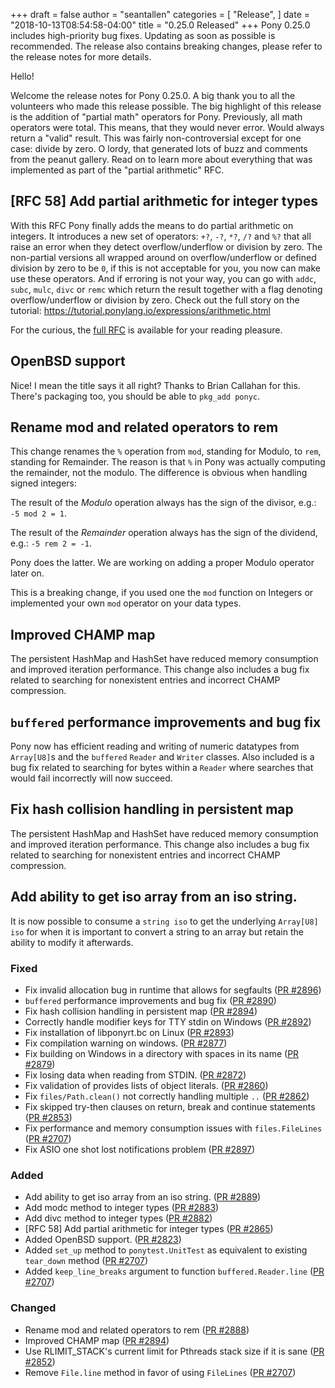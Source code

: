 +++
draft = false
author = "seantallen"
categories = [
    "Release",
]
date = "2018-10-13T08:54:58-04:00"
title = "0.25.0 Released"
+++
Pony 0.25.0 includes high-priority bug fixes. Updating as soon as possible is recommended. The release also contains breaking changes, please refer to the release notes for more details.
<!--more-->

Hello! 

Welcome the release notes for Pony 0.25.0. A big thank you to all the volunteers who made this release possible. The big highlight of this release is the addition of "partial math" operators for Pony. Previously, all math operators were total. This means, that they would never error. Would always return a "valid" result. This was fairly non-controversial except for one case: divide by zero. O lordy, that generated lots of buzz and comments from the peanut gallery. Read on to learn more about everything that was implemented as part of the "partial arithmetic" RFC. 

## [RFC 58] Add partial arithmetic for integer types

With this RFC Pony finally adds the means to do partial arithmetic on integers. It introduces a new set of operators: `+?`, `-?`, `*?`, `/?` and `%?` that all raise an error when they detect overflow/underflow or division by zero. The non-partial versions all wrapped around on overflow/underflow or defined division by zero to be `0`, if this is not acceptable for you, you now can make use these operators. And if erroring is not your way, you can go with `addc`, `subc`, `mulc`, `divc` or `remc` which return the result together with a flag denoting overflow/underflow or division by zero. Check out the full story on the tutorial: https://tutorial.ponylang.io/expressions/arithmetic.html

For the curious, the [full RFC](https://github.com/ponylang/rfcs/blob/master/text/0058-partial-arithmetic.md) is available for your reading pleasure.

## OpenBSD support

Nice! I mean the title says it all right? Thanks to Brian Callahan for this.
There's packaging too, you should be able to `pkg_add ponyc`.

## Rename mod and related operators to rem

This change renames the `%` operation from `mod`, standing for Modulo, to `rem`, standing for Remainder. The reason is that `%` in Pony was actually computing the remainder, not the modulo. The difference is obvious when handling signed integers:

The result of the *Modulo* operation always has the sign of the divisor, e.g.: `-5 mod 2 = 1`.

The result of the *Remainder* operation always has the sign of the dividend, e.g.: `-5 rem 2 = -1`.

Pony does the latter. We are working on adding a proper Modulo operator later on.

This is a breaking change, if you used one the `mod` function on Integers or implemented your own `mod` operator on your data types.

## Improved CHAMP map

The persistent HashMap and HashSet have reduced memory consumption and improved iteration performance. This change also includes a bug fix related to searching for nonexistent entries and incorrect CHAMP compression.

## `buffered` performance improvements and bug fix

Pony now has efficient reading and writing of numeric datatypes from `Array[U8]`s and the `buffered` `Reader` and `Writer` classes. Also included is a bug fix related to searching for bytes within a `Reader` where searches that would fail incorrectly will now succeed.

## Fix hash collision handling in persistent map

The persistent HashMap and HashSet have reduced memory consumption and improved iteration performance. This change also includes a bug fix related to searching for nonexistent entries and incorrect CHAMP compression.

## Add ability to get iso array from an iso string.

It is now possible to consume a `string iso` to get the underlying `Array[U8] iso` for when it is important to convert a string to an array but retain the ability to modify it afterwards.

### Fixed

- Fix invalid allocation bug in runtime that allows for segfaults ([PR #2896](https://github.com/ponylang/ponyc/pull/2896))
- `buffered` performance improvements and bug fix ([PR #2890](https://github.com/ponylang/ponyc/pull/2890))
- Fix hash collision handling in persistent map ([PR #2894](https://github.com/ponylang/ponyc/pull/2894))
- Correctly handle modifier keys for TTY stdin on Windows ([PR #2892](https://github.com/ponylang/ponyc/pull/2892))
- Fix installation of libponyrt.bc on Linux ([PR #2893](https://github.com/ponylang/ponyc/pull/2893))
- Fix compilation warning on windows. ([PR #2877](https://github.com/ponylang/ponyc/pull/2877))
- Fix building on Windows in a directory with spaces in its name ([PR #2879](https://github.com/ponylang/ponyc/pull/2879))
- Fix losing data when reading from STDIN. ([PR #2872](https://github.com/ponylang/ponyc/pull/2872))
- Fix validation of provides lists of object literals. ([PR #2860](https://github.com/ponylang/ponyc/pull/2860))
- Fix `files/Path.clean()` not correctly handling multiple `..` ([PR #2862](https://github.com/ponylang/ponyc/pull/2862))
- Fix skipped try-then clauses on return, break and continue statements ([PR #2853](https://github.com/ponylang/ponyc/pull/2853))
- Fix performance and memory consumption issues with `files.FileLines` ([PR #2707](https://github.com/ponylang/ponyc/pull/2707))
- Fix ASIO one shot lost notifications problem ([PR #2897](https://github.com/ponylang/ponyc/pull/2897))

### Added

- Add ability to get iso array from an iso string. ([PR #2889](https://github.com/ponylang/ponyc/pull/2889))
- Add modc method to integer types ([PR #2883](https://github.com/ponylang/ponyc/pull/2883))
- Add divc method to integer types ([PR #2882](https://github.com/ponylang/ponyc/pull/2882))
- [RFC 58] Add partial arithmetic for integer types ([PR #2865](https://github.com/ponylang/ponyc/pull/2865))
- Added OpenBSD support. ([PR #2823](https://github.com/ponylang/ponyc/pull/2823))
- Added `set_up` method to `ponytest.UnitTest` as equivalent to existing `tear_down` method ([PR #2707](https://github.com/ponylang/ponyc/pull/2707))
- Added `keep_line_breaks` argument to function `buffered.Reader.line` ([PR #2707](https://github.com/ponylang/ponyc/pull/2707))

### Changed

- Rename mod and related operators to rem ([PR #2888](https://github.com/ponylang/ponyc/pull/2888))
- Improved CHAMP map ([PR #2894](https://github.com/ponylang/ponyc/pull/2894))
- Use RLIMIT_STACK's current limit for Pthreads stack size if it is sane ([PR #2852](https://github.com/ponylang/ponyc/pull/2852))
- Remove `File.line` method in favor of using `FileLines` ([PR #2707](https://github.com/ponylang/ponyc/pull/2707))
